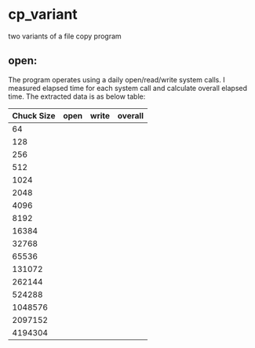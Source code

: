 # cp_variant
two variants of a file copy program

## open:
The program operates using a daily open/read/write system calls. I measured elapsed time for each system call and calculate overall elapsed time. The extracted data is as below table:

|Chuck Size| open | write | overall |
|----------|------|-------|---------|
  64    |    
  128   |
  256   |
  512   |
  1024  |
  2048  |
  4096  |
  8192  |
  16384 |
  32768 |
  65536 |  
  131072|
  262144|
  524288|
  1048576|
  2097152|
  4194304|
